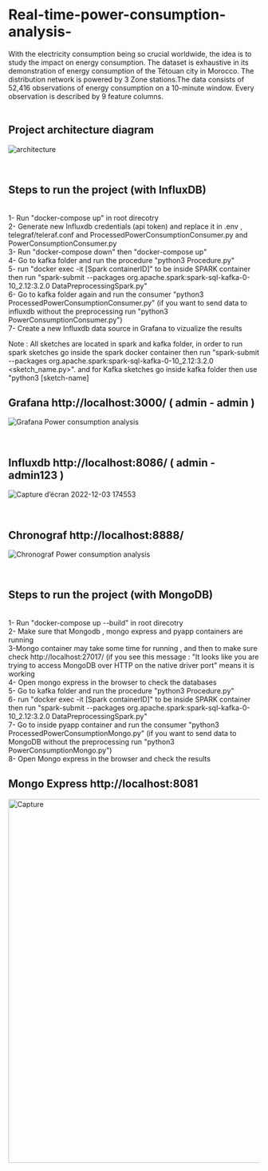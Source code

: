 # Real-time-power-consumption-analysis-
With the electricity consumption being so crucial worldwide, the idea is to study the impact on energy consumption. The dataset is exhaustive in its demonstration of energy consumption of the Tétouan city in Morocco. The distribution network is powered by 3 Zone stations.The data consists of 52,416 observations of energy consumption on a 10-minute window. Every observation is described by 9 feature columns.<br />
<br />

## Project architecture diagram
![architecture](https://user-images.githubusercontent.com/42595849/205466497-d2bd1f8b-2544-407e-aca3-9a20cb5349b1.png)

<br />

## Steps to run the project (with InfluxDB) 
<br />
1- Run "docker-compose up" in root direcotry<br />
2- Generate new Influxdb credentials (api token) and replace it in .env , telegraf/teleraf.conf and ProcessedPowerConsumptionConsumer.py and PowerConsumptionConsumer.py<br />
3- Run "docker-compose down" then "docker-compose up" <br />
4- Go to kafka folder and run the procedure "python3 Procedure.py" <br /> 
5- run "docker exec -it [Spark containerID]" to be inside SPARK container then run "spark-submit --packages org.apache.spark:spark-sql-kafka-0-10_2.12:3.2.0 DataPreprocessingSpark.py"<br /> 
6-  Go to kafka folder again and run the consumer "python3 ProcessedPowerConsumptionConsumer.py" (if you want to send data to influxdb without the preprocessing run "python3 PowerConsumptionConsumer.py") <br /> 
7- Create a new Influxdb data source in Grafana to vizualize the results<br />

Note : All sketches are located in spark and kafka folder, in order to run spark sketches go inside the spark docker container then run "spark-submit --packages org.apache.spark:spark-sql-kafka-0-10_2.12:3.2.0 <sketch_name.py>". and for Kafka sketches go inside kafka folder then use "python3 [sketch-name]

## Grafana http://localhost:3000/ ( admin - admin )<br />

![Grafana Power consumption analysis](https://user-images.githubusercontent.com/17914107/205452043-caf37019-f17c-4d46-8858-b33cc54d5a9c.png)

<br />

## Influxdb http://localhost:8086/ ( admin - admin123 )<br />

![Capture d’écran 2022-12-03 174553](https://user-images.githubusercontent.com/17914107/205452057-55784235-5a5f-4fe5-b5ed-258c96c24719.png)

<br />

## Chronograf http://localhost:8888/
![Chronograf Power consumption analysis](https://user-images.githubusercontent.com/17914107/205452034-a7380b78-bae1-4797-a961-a2edfffd4d70.png)


<br />

## Steps to run the project (with MongoDB) 
<br />
1- Run "docker-compose up --build" in root direcotry<br />
2- Make sure that Mongodb , mongo express and pyapp containers are running<br />
3-Mongo container may take some time for running , and then to make sure check http://localhost:27017/ (if you see this message : "It looks like you are trying to access MongoDB over HTTP on the native driver port" means it is working <br /> 
4- Open mongo express in the browser to check the databases <br />
5- Go to kafka folder and run the procedure "python3 Procedure.py" <br /> 
6- run "docker exec -it [Spark containerID]" to be inside SPARK container then run "spark-submit --packages org.apache.spark:spark-sql-kafka-0-10_2.12:3.2.0 DataPreprocessingSpark.py"<br /> 
7-  Go to inside pyapp container and run the consumer "python3 ProcessedPowerConsumptionMongo.py" (if you want to send data to MongoDB without the preprocessing run "python3 PowerConsumptionMongo.py") <br /> 
8- Open Mongo express in the browser and check the results <br />

## Mongo Express http://localhost:8081 <br />

<img width="728" alt="Capture" src="https://user-images.githubusercontent.com/56035229/205452601-6269061f-3a02-41c6-9e65-5b9df93828e5.PNG">
